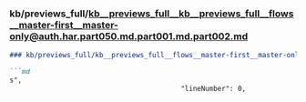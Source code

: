 ### kb/previews_full/kb__previews_full__kb__previews_full__flows__master-first__master-only@auth.har.part050.md.part001.md.part002.md

```md
### kb/previews_full/kb__previews_full__flows__master-first__master-only@auth.har.part050.md.part001.md (part 002)

```md
s",
                                          "lineNumber": 0,
                             
```

```

```
